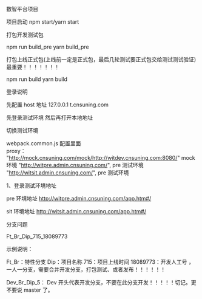 数智平台项目

项目启动
npm start/yarn start

打包开发测试包

npm run build_pre
yarn build_pre

打包上线正式包(上线前一定是正式包，最后几轮测试要正式包交给测试测试验证) 最重要！！！！！！！

npm run build
yarn build

登录说明

先配置 host 地址
127.0.0.1 t.cnsuning.com

先登录测试环境 然后再打开本地地址

切换测试环境

webpack.common.js 配置里面  
proxy： "http://mock.cnsuning.com/mock/http://witdev.cnsuning.com:8080/" mock 环境
"http://witpre.admin.cnsuning.com/", pre 测试环境
"http://witsit.admin.cnsuning.com/", pre 测试环境

1、登录测试环境地址

pre 环境地址
http://witpre.admin.cnsuning.com/app.htm#/

sit 环境地址
http://witsit.admin.cnsuning.com/app.htm#/

分支问题

Ft_Br_Dip_715_18089773

示例说明：

Ft_Br：特性分支
Dip：项目名称
715：项目上线时间
18089773：开发人工号 ，一人一分支，需要合并开发分支，打包测试、或者发布！！！！！！

Dev_Br_Dip_5： Dev 开头代表开发分支，不要在此分支开发！！！！！切记。更不要说 master 了。
